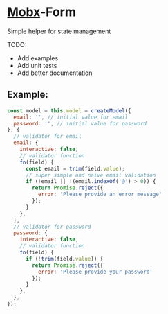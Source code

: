 # [Mobx](https://www.npmjs.com/package/mobx)-Form

Simple helper for state management

TODO:

- Add examples
- Add unit tests
- Add better documentation

## Example:

```javascript
const model = this.model = createModel({
  email: '', // initial value for email
  password: '', // initial value for password
}, {
  // validator for email
  email: {
    interactive: false,
    // validator function
    fn(field) {
      const email = trim(field.value);
      // super simple and naive email validation
      if (!email || !(email.indexOf('@') > 0)) {
        return Promise.reject({
          error: 'Please provide an error message'
        });
      }
    },
  },
  // validator for password
  password: {
    interactive: false,
    // validator function
    fn(field) {
      if (!trim(field.value)) {
        return Promise.reject({
          error: 'Please provide your password'
        });
      }
    },
  },
});
```